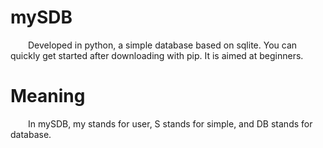 # mySDB

&emsp;&emsp;Developed in python, a simple database based on sqlite. You can quickly get started after downloading with pip. It is aimed at beginners.

# Meaning

&emsp;&emsp;In mySDB, my stands for user, S stands for simple, and DB stands for database.
